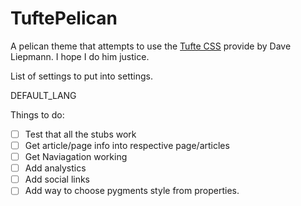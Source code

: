 # TuftePelican
A pelican theme that attempts to use the [Tufte CSS](http://www.daveliepmann.com/tufte-css/) provide by Dave Liepmann. I hope I do him justice.


List of settings to put into settings.


DEFAULT_LANG



Things to do:
- [ ] Test that all the stubs work
- [ ] Get article/page info into respective page/articles
- [ ] Get Naviagation working
- [ ] Add analystics
- [ ] Add social links
- [ ] Add way to choose pygments style from properties.
